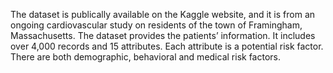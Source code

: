 The dataset is publically available on the Kaggle website, and it is from an ongoing cardiovascular study on residents of the town of Framingham, Massachusetts. The dataset provides the patients’ information. It includes over 4,000 records and 15 attributes. Each attribute is a potential risk factor. There are both demographic, behavioral and medical risk factors.
